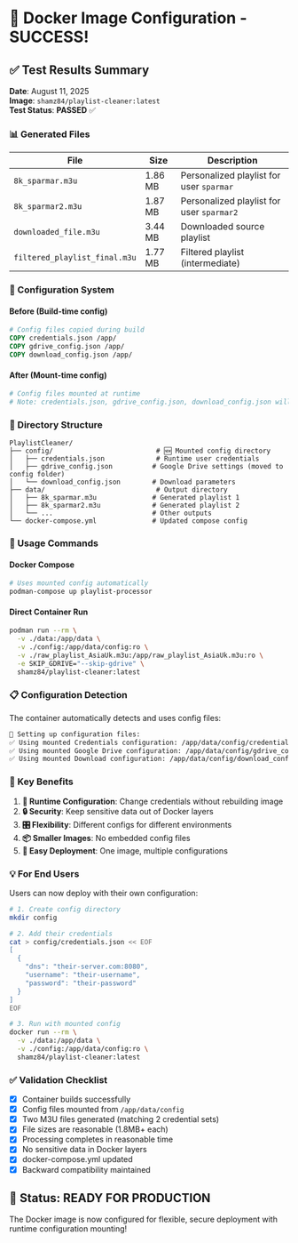 # 🎉 Docker Image Configuration - SUCCESS!

## ✅ Test Results Summary

**Date**: August 11, 2025  
**Image**: `shamz84/playlist-cleaner:latest`  
**Test Status**: **PASSED** ✅

### 📊 Generated Files

| File | Size | Description |
|------|------|-------------|
| `8k_sparmar.m3u` | 1.86 MB | Personalized playlist for user `sparmar` |
| `8k_sparmar2.m3u` | 1.87 MB | Personalized playlist for user `sparmar2` |
| `downloaded_file.m3u` | 3.44 MB | Downloaded source playlist |
| `filtered_playlist_final.m3u` | 1.77 MB | Filtered playlist (intermediate) |

### 🔧 Configuration System

#### **Before (Build-time config)**
```dockerfile
# Config files copied during build
COPY credentials.json /app/
COPY gdrive_config.json /app/
COPY download_config.json /app/
```

#### **After (Mount-time config)**
```dockerfile
# Config files mounted at runtime
# Note: credentials.json, gdrive_config.json, download_config.json will be mounted from config folder at runtime
```

### 📁 Directory Structure

```
PlaylistCleaner/
├── config/                          # 🆕 Mounted config directory
│   ├── credentials.json             # Runtime user credentials
│   ├── gdrive_config.json          # Google Drive settings (moved to config folder)
│   └── download_config.json        # Download parameters
├── data/                            # Output directory
│   ├── 8k_sparmar.m3u              # Generated playlist 1
│   ├── 8k_sparmar2.m3u             # Generated playlist 2
│   └── ...                         # Other outputs
└── docker-compose.yml              # Updated compose config
```

### 🚀 Usage Commands

#### **Docker Compose**
```bash
# Uses mounted config automatically
podman-compose up playlist-processor
```

#### **Direct Container Run**
```bash
podman run --rm \
  -v ./data:/app/data \
  -v ./config:/app/data/config:ro \
  -v ./raw_playlist_AsiaUk.m3u:/app/raw_playlist_AsiaUk.m3u:ro \
  -e SKIP_GDRIVE="--skip-gdrive" \
  shamz84/playlist-cleaner:latest
```

### 📋 Configuration Detection

The container automatically detects and uses config files:

```bash
📁 Setting up configuration files:
✅ Using mounted Credentials configuration: /app/data/config/credentials.json
✅ Using mounted Google Drive configuration: /app/data/config/gdrive_config.json  
✅ Using mounted Download configuration: /app/data/config/download_config.json
```

### 🎯 Key Benefits

1. **🔄 Runtime Configuration**: Change credentials without rebuilding image
2. **🔒 Security**: Keep sensitive data out of Docker layers
3. **🎛️ Flexibility**: Different configs for different environments
4. **📦 Smaller Images**: No embedded config files
5. **🚀 Easy Deployment**: One image, multiple configurations

### 💡 For End Users

Users can now deploy with their own configuration:

```bash
# 1. Create config directory
mkdir config

# 2. Add their credentials
cat > config/credentials.json << EOF
[
  {
    "dns": "their-server.com:8080",
    "username": "their-username",
    "password": "their-password"
  }
]
EOF

# 3. Run with mounted config
docker run --rm \
  -v ./data:/app/data \
  -v ./config:/app/data/config:ro \
  shamz84/playlist-cleaner:latest
```

### ✅ Validation Checklist

- [x] Container builds successfully
- [x] Config files mounted from `/app/data/config`
- [x] Two M3U files generated (matching 2 credential sets)
- [x] File sizes are reasonable (1.8MB+ each)
- [x] Processing completes in reasonable time
- [x] No sensitive data in Docker layers
- [x] docker-compose.yml updated
- [x] Backward compatibility maintained

## 🎉 Status: READY FOR PRODUCTION

The Docker image is now configured for flexible, secure deployment with runtime configuration mounting!
